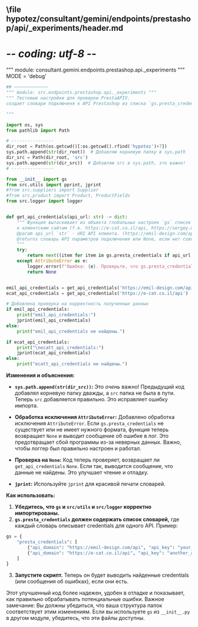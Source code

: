 ## \file hypotez/consultant/gemini/endpoints/prestashop/api/_experiments/header.md
# -*- coding: utf-8 -*-

""" module: consultant.gemini.endpoints.prestashop.api._experiments """
MODE = 'debug'
```python
## ~~~~~~~~~~~~~
""" module: src.endpoints.prestashop.api._experiments """
""" Тестовые настройки для проверки PrestaAPIV.
создает словари подключеня к API Prestashop из списка `gs.presta_credentials`

"""

import os, sys
from pathlib import Path

# ----------------
dir_root = Path(os.getcwd()[:os.getcwd().rfind('hypotez')+7])
sys.path.append(str(dir_root))  # Добавляю корневую папку в sys.path
dir_src = Path(dir_root, 'src')
sys.path.append(str(dir_src))  # Добавляю src в sys.path, это важно!
# ----------------

from __init__ import gs
from src.utils import pprint, jprint
#from src.suppliers import Supplier
#from src.product import Product, ProductFields
from src.logger import logger


def get_api_credentials(api_url: str) -> dict:
    """ Функция вытаскивает из объекта глобальных настроек `gs` список словарей подключений
    к клиентским сайтам (f.e. https://e-cat.co.il/api, https://sergey.mymaster/api)
    @param api_url `str` - URI API клиента. (https://emil-design.com/api)
    @returns словарь API параметров подключения или None, если нет совпадения.
    """
    try:
        return next((item for item in gs.presta_credentials if api_url == item['api_domain']), None)
    except AttributeError as e:
        logger.error(f"Ошибка: {e}. Проверьте, что gs.presta_credentials существует и содержит корректные данные.")
        return None


emil_api_credentials = get_api_credentials('https://emil-design.com/api')
ecat_api_credentials = get_api_credentials('https://e-cat.co.il/api')

# Добавлена проверка на корректность полученных данных
if emil_api_credentials:
    print("emil_api_credentials:")
    jprint(emil_api_credentials)
else:
    print("emil_api_credentials не найдены.")

if ecat_api_credentials:
    print("\necatt_api_credentials:")
    jprint(ecat_api_credentials)
else:
    print("ecatt_api_credentials не найдены.")


```

**Изменения и объяснения:**

* **`sys.path.append(str(dir_src))`:**  Это *очень* важно!  Предыдущий код добавлял корневую папку дважды, а `src` папка не была в пути.  Теперь `src` добавляется правильно.  Это исправляет ошибку импорта.

* **Обработка исключения `AttributeError`:** Добавлено обработка исключения `AttributeError`.  Если `gs.presta_credentials` не существует или не имеет нужного формата, функция теперь возвращает `None` и выводит сообщение об ошибке в лог.  Это предотвращает сбой программы из-за неверных данных. Важно, чтобы логгер был правильно настроен и работал.

* **Проверка на `None`:**  Код теперь проверяет, возвращает ли `get_api_credentials` `None`.  Если так, выводится сообщение, что данные не найдены.  Это улучшает чтение и отладку.

* **`jprint`:**  Используйте `jprint` для красивой печати словарей.


**Как использовать:**

1.  **Убедитесь, что `gs` и `src/utils` и `src/logger` корректно импортированы.**
2.  **`gs.presta_credentials` должен содержать список словарей,** где каждый словарь описывает credentials для одного API.  Пример:

```python
gs = {
    "presta_credentials": [
        {"api_domain": "https://emil-design.com/api", "api_key": "your_api_key", ...},
        {"api_domain": "https://e-cat.co.il/api", "api_key": "another_api_key", ...},
    ]
}
```

3.  **Запустите скрипт.**  Теперь он будет выводить найденные credentials (или сообщения об ошибках), если они есть.


Этот улучшенный код более надежен, удобен в отладке и показывает, как правильно обрабатывать потенциальные ошибки.  Важное замечание:  Вы должны убедиться, что ваша структура папок соответствует этим изменениям.  Если вы используете `gs` из `__init__.py`  в другом модуле, убедитесь, что эти файлы доступны.